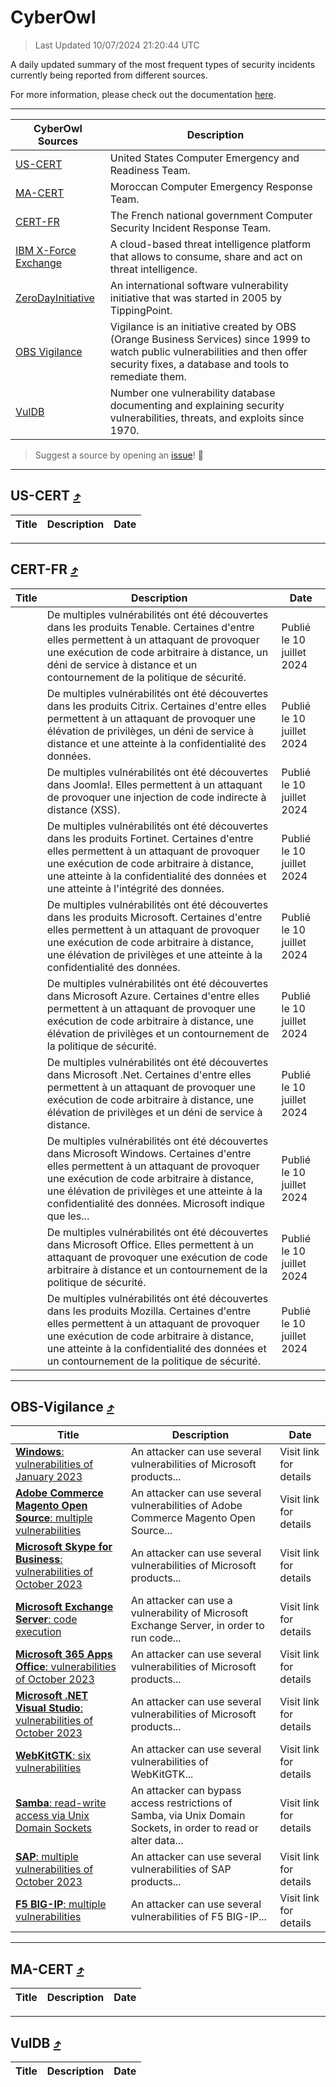 
 <div id='top'></div>

# CyberOwl

 > Last Updated 10/07/2024 21:20:44 UTC
 
 A daily updated summary of the most frequent types of security incidents currently being reported from different sources.
 
 For more information, please check out the documentation [here](./docs/README.md).
 
 ---
 |CyberOwl Sources|Description|
 |---|---|
 |[US-CERT](#us-cert-arrow_heading_up)|United States Computer Emergency and Readiness Team.|
 |[MA-CERT](#ma-cert-arrow_heading_up)|Moroccan Computer Emergency Response Team.|
 |[CERT-FR](#cert-fr-arrow_heading_up)|The French national government Computer Security Incident Response Team.|
 |[IBM X-Force Exchange](#ibmcloud-arrow_heading_up)|A cloud-based threat intelligence platform that allows to consume, share and act on threat intelligence.|
 |[ZeroDayInitiative](#zerodayinitiative-arrow_heading_up)|An international software vulnerability initiative that was started in 2005 by TippingPoint.|
 |[OBS Vigilance](#obs-vigilance-arrow_heading_up)|Vigilance is an initiative created by OBS (Orange Business Services) since 1999 to watch public vulnerabilities and then offer security fixes, a database and tools to remediate them.|
 |[VulDB](#vuldb-arrow_heading_up)|Number one vulnerability database documenting and explaining security vulnerabilities, threats, and exploits since 1970.|
 
 > Suggest a source by opening an [issue](https://github.com/karimhabush/cyberowl/issues)! :raised_hands:
 ---

## US-CERT [:arrow_heading_up:](#cyberowl)

 |Title|Description|Date|
 |---|---|---|
 
 ---

## CERT-FR [:arrow_heading_up:](#cyberowl)

 |Title|Description|Date|
 |---|---|---|
 |[](https://www.cert.ssi.gouv.fr/avis/CERTFR-2024-AVI-0564/)|De multiples vulnérabilités ont été découvertes dans les produits Tenable. Certaines d'entre elles permettent à un attaquant de provoquer une exécution de code arbitraire à distance, un déni de service à distance et un contournement de la politique de sécurité.|Publié le 10 juillet 2024|
 |[](https://www.cert.ssi.gouv.fr/avis/CERTFR-2024-AVI-0563/)|De multiples vulnérabilités ont été découvertes dans les produits Citrix. Certaines d'entre elles permettent à un attaquant de provoquer une élévation de privilèges, un déni de service à distance et une atteinte à la confidentialité des données.|Publié le 10 juillet 2024|
 |[](https://www.cert.ssi.gouv.fr/avis/CERTFR-2024-AVI-0562/)|De multiples vulnérabilités ont été découvertes dans Joomla!. Elles permettent à un attaquant de provoquer une injection de code indirecte à distance (XSS).|Publié le 10 juillet 2024|
 |[](https://www.cert.ssi.gouv.fr/avis/CERTFR-2024-AVI-0561/)|De multiples vulnérabilités ont été découvertes dans les produits Fortinet. Certaines d'entre elles permettent à un attaquant de provoquer une exécution de code arbitraire à distance, une atteinte à la confidentialité des données et une atteinte à l'intégrité des données.|Publié le 10 juillet 2024|
 |[](https://www.cert.ssi.gouv.fr/avis/CERTFR-2024-AVI-0560/)|De multiples vulnérabilités ont été découvertes dans les produits Microsoft. Certaines d'entre elles permettent à un attaquant de provoquer une exécution de code arbitraire à distance, une élévation de privilèges et une atteinte à la confidentialité des données.|Publié le 10 juillet 2024|
 |[](https://www.cert.ssi.gouv.fr/avis/CERTFR-2024-AVI-0559/)|De multiples vulnérabilités ont été découvertes dans Microsoft Azure. Certaines d'entre elles permettent à un attaquant de provoquer une exécution de code arbitraire à distance, une élévation de privilèges et un contournement de la politique de sécurité.|Publié le 10 juillet 2024|
 |[](https://www.cert.ssi.gouv.fr/avis/CERTFR-2024-AVI-0558/)|De multiples vulnérabilités ont été découvertes dans Microsoft .Net. Certaines d'entre elles permettent à un attaquant de provoquer une exécution de code arbitraire à distance, une élévation de privilèges et un déni de service à distance.|Publié le 10 juillet 2024|
 |[](https://www.cert.ssi.gouv.fr/avis/CERTFR-2024-AVI-0557/)|De multiples vulnérabilités ont été découvertes dans Microsoft Windows. Certaines d'entre elles permettent à un attaquant de provoquer une exécution de code arbitraire à distance, une élévation de privilèges et une atteinte à la confidentialité des données. Microsoft indique que les...|Publié le 10 juillet 2024|
 |[](https://www.cert.ssi.gouv.fr/avis/CERTFR-2024-AVI-0556/)|De multiples vulnérabilités ont été découvertes dans Microsoft Office. Elles permettent à un attaquant de provoquer une exécution de code arbitraire à distance et un contournement de la politique de sécurité.|Publié le 10 juillet 2024|
 |[](https://www.cert.ssi.gouv.fr/avis/CERTFR-2024-AVI-0555/)|De multiples vulnérabilités ont été découvertes dans les produits Mozilla. Certaines d'entre elles permettent à un attaquant de provoquer une exécution de code arbitraire à distance, une atteinte à la confidentialité des données et un contournement de la politique de sécurité.|Publié le 10 juillet 2024|
 
 ---

## OBS-Vigilance [:arrow_heading_up:](#cyberowl)

 |Title|Description|Date|
 |---|---|---|
 |[<a href="https://vigilance.fr/vulnerability/Windows-vulnerabilities-of-January-2023-40248" class="noirorange"><b>Windows</b>: vulnerabilities of January 2023</a>](https://vigilance.fr/vulnerability/Windows-vulnerabilities-of-January-2023-40248)|An attacker can use several vulnerabilities of Microsoft products...|Visit link for details|
 |[<a href="https://vigilance.fr/vulnerability/Adobe-Commerce-Magento-Open-Source-multiple-vulnerabilities-42584" class="noirorange"><b>Adobe Commerce  Magento Open Source</b>: multiple vulnerabilities</a>](https://vigilance.fr/vulnerability/Adobe-Commerce-Magento-Open-Source-multiple-vulnerabilities-42584)|An attacker can use several vulnerabilities of Adobe Commerce  Magento Open Source...|Visit link for details|
 |[<a href="https://vigilance.fr/vulnerability/Microsoft-Skype-for-Business-vulnerabilities-of-October-2023-42582" class="noirorange"><b>Microsoft Skype for Business</b>: vulnerabilities of October 2023</a>](https://vigilance.fr/vulnerability/Microsoft-Skype-for-Business-vulnerabilities-of-October-2023-42582)|An attacker can use several vulnerabilities of Microsoft products...|Visit link for details|
 |[<a href="https://vigilance.fr/vulnerability/Microsoft-Exchange-Server-code-execution-42580" class="noirorange"><b>Microsoft Exchange Server</b>: code execution</a>](https://vigilance.fr/vulnerability/Microsoft-Exchange-Server-code-execution-42580)|An attacker can use a vulnerability of Microsoft Exchange Server, in order to run code...|Visit link for details|
 |[<a href="https://vigilance.fr/vulnerability/Microsoft-365-Apps-Office-vulnerabilities-of-October-2023-42579" class="noirorange"><b>Microsoft 365 Apps  Office</b>: vulnerabilities of October 2023</a>](https://vigilance.fr/vulnerability/Microsoft-365-Apps-Office-vulnerabilities-of-October-2023-42579)|An attacker can use several vulnerabilities of Microsoft products...|Visit link for details|
 |[<a href="https://vigilance.fr/vulnerability/Microsoft-NET-Visual-Studio-vulnerabilities-of-October-2023-42578" class="noirorange"><b>Microsoft .NET  Visual Studio</b>: vulnerabilities of October 2023</a>](https://vigilance.fr/vulnerability/Microsoft-NET-Visual-Studio-vulnerabilities-of-October-2023-42578)|An attacker can use several vulnerabilities of Microsoft products...|Visit link for details|
 |[<a href="https://vigilance.fr/vulnerability/WebKitGTK-six-vulnerabilities-42576" class="noirorange"><b>WebKitGTK</b>: six vulnerabilities</a>](https://vigilance.fr/vulnerability/WebKitGTK-six-vulnerabilities-42576)|An attacker can use several vulnerabilities of WebKitGTK...|Visit link for details|
 |[<a href="https://vigilance.fr/vulnerability/Samba-read-write-access-via-Unix-Domain-Sockets-42571" class="noirorange"><b>Samba</b>: read-write access via Unix Domain Sockets</a>](https://vigilance.fr/vulnerability/Samba-read-write-access-via-Unix-Domain-Sockets-42571)|An attacker can bypass access restrictions of Samba, via Unix Domain Sockets, in order to read or alter data...|Visit link for details|
 |[<a href="https://vigilance.fr/vulnerability/SAP-multiple-vulnerabilities-of-October-2023-42570" class="noirorange"><b>SAP</b>: multiple vulnerabilities of October 2023</a>](https://vigilance.fr/vulnerability/SAP-multiple-vulnerabilities-of-October-2023-42570)|An attacker can use several vulnerabilities of SAP products...|Visit link for details|
 |[<a href="https://vigilance.fr/vulnerability/F5-BIG-IP-multiple-vulnerabilities-42563" class="noirorange"><b>F5 BIG-IP</b>: multiple vulnerabilities</a>](https://vigilance.fr/vulnerability/F5-BIG-IP-multiple-vulnerabilities-42563)|An attacker can use several vulnerabilities of F5 BIG-IP...|Visit link for details|
 
 ---

## MA-CERT [:arrow_heading_up:](#cyberowl)

 |Title|Description|Date|
 |---|---|---|
 
 ---

## VulDB [:arrow_heading_up:](#cyberowl)

 |Title|Description|Date|
 |---|---|---|
 